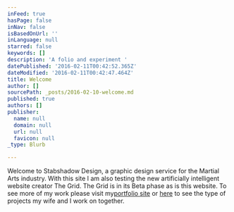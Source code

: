 ```yaml
---
inFeed: true
hasPage: false
inNav: false
isBasedOnUrl: ''
inLanguage: null
starred: false
keywords: []
description: 'A folio and experiment '
datePublished: '2016-02-11T00:42:52.365Z'
dateModified: '2016-02-11T00:42:47.464Z'
title: Welcome
author: []
sourcePath: _posts/2016-02-10-welcome.md
published: true
authors: []
publisher:
  name: null
  domain: null
  url: null
  favicon: null
_type: Blurb

---
```

Welcome to Stabshadow Design, a graphic design service for the Martial Arts industry. With this site I am also testing the new artificially intelligent website creator The Grid. The Grid is in its Beta phase as is this website. To see more of my work please visit my[portfolio site][0] or [here][1] to see the type of projects my wife and I work on together.

[0]: http://shaneberesford.com/
[1]: http://shineandhumm.com/